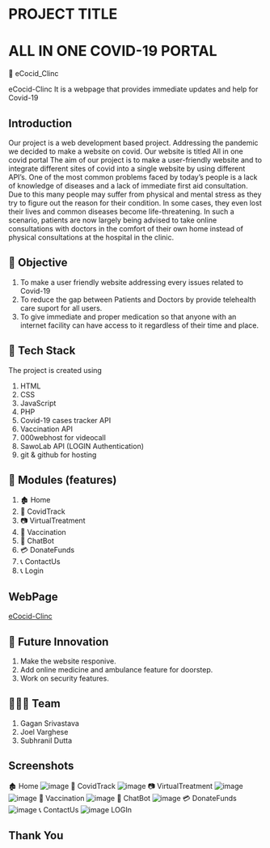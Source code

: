 

# PROJECT TITLE
# ALL IN ONE COVID-19 PORTAL

🏥 eCocid_Clinc

eCocid-Clinc It is a webpage that provides immediate updates and help for Covid-19

## Introduction
Our project is a web development based project. 
Addressing the pandemic we decided to make a website on covid. Our website is titled All in one covid portal
The aim of our project is to make a user-friendly website and to  integrate different sites of covid into a single website by using different API’s. 
One of the most common problems faced by today’s people is a lack of knowledge of diseases and a lack of immediate first aid consultation. Due to this many people may suffer from physical and mental stress as they try to figure out the reason for their condition. In some cases, they even lost their lives and common diseases become life-threatening.
In such a scenario, patients are now largely being advised to take online consultations with doctors in the comfort of their own home instead of physical consultations at the hospital in the clinic.


##  🎯 Objective
1. To make a user friendly website addressing every issues related to Covid-19
2. To reduce the gap between Patients and Doctors by provide telehealth care suport for all users.
3. To give immediate and proper medication so that anyone with an internet facility can have access to it regardless of their time and place.

## 🔭 Tech Stack
The project is created using
1. HTML
2. CSS
3. JavaScript
4. PHP
5. Covid-19 cases tracker API
6. Vaccination API
7. 000webhost for videocall
8. SawoLab API (LOGIN Authentication)
8. git & github for hosting
## 📝 Modules (features)
1. 🏚️ Home
2. 🦠 CovidTrack
3. 📷 VirtualTreatment
4. 💉 Vaccination
5. 🤖 ChatBot
6. 💳 DonateFunds
7. 📞 ContactUs
8. 📞 Login
## WebPage 
[eCocid-Clinc](https://gagan2024.github.io/eCovid_Clinic.github.io/)


## 🚀 Future Innovation
1. Make the website responive.
2. Add online medicine and ambulance feature for doorstep.
3. Work on security features.
## 👬👬👬 Team
1. Gagan Srivastava
2. Joel Varghese
3. Subhranil Dutta
## Screenshots

🏚️ Home
![image](https://user-images.githubusercontent.com/71887687/146631124-cd9792fc-23b7-4851-bb9b-fe8630fb88a2.png)
🦠 CovidTrack
![image](https://user-images.githubusercontent.com/71887687/146631161-f69bb013-bec5-41ec-a4d1-580fdc31be8e.png)
📷 VirtualTreatment
![image](https://user-images.githubusercontent.com/71887687/146631193-3aee03c9-5714-42bc-b4db-da1638ee9027.png)
![image](https://user-images.githubusercontent.com/71887687/146631203-3d34d25b-3d30-49ee-b6b7-e9ee0580008a.png)
💉 Vaccination
![image](https://user-images.githubusercontent.com/71887687/146631230-98646bae-ce77-49a7-9dd5-2a31715203e5.png)
🤖 ChatBot
![image](https://user-images.githubusercontent.com/71887687/146631251-f4dd5666-9dbe-4115-a2b9-5420e24d5ae4.png)
💳 DonateFunds
![image](https://user-images.githubusercontent.com/71887687/146631269-e275a679-15d8-460f-9924-7c2b71d96d7f.png)
📞 ContactUs
![image](https://user-images.githubusercontent.com/71887687/146631288-31b777aa-9087-4473-bfcc-4105a7150f82.png)
LOGIn



## Thank You

